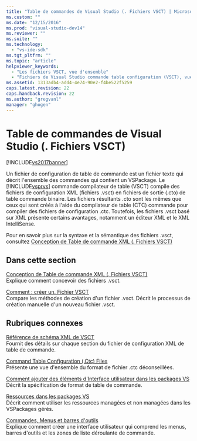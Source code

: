 ```yaml
---
title: "Table de commandes de Visual Studio (. Fichiers VSCT) | Microsoft Docs"
ms.custom: ""
ms.date: "12/15/2016"
ms.prod: "visual-studio-dev14"
ms.reviewer: ""
ms.suite: ""
ms.technology: 
  - "vs-ide-sdk"
ms.tgt_pltfrm: ""
ms.topic: "article"
helpviewer_keywords: 
  - "Les fichiers VSCT, vue d'ensemble"
  - "Fichiers de Visual Studio commande table configuration (VSCT), vue d'ensemble"
ms.assetid: 1313adb4-add4-4e74-90e2-f4be522f5259
caps.latest.revision: 22
caps.handback.revision: 22
ms.author: "gregvanl"
manager: "ghogen"
---
```

# Table de commandes de Visual Studio (. Fichiers VSCT)
[!INCLUDE[vs2017banner](../../code-quality/includes/vs2017banner.md)]

Un fichier de configuration de table de commande est un fichier texte qui décrit l'ensemble des commandes qui contient un VSPackage. Le [!INCLUDE[vsprvs](../../code-quality/includes/vsprvs_md.md)] commande compilateur de table \(VSCT\) compile des fichiers de configuration XML \(fichiers .vsct\) en fichiers de sortie \(.cto\) de table commande binaire. Les fichiers résultants .cto sont les mêmes que ceux qui sont créés à l'aide du compilateur de table \(CTC\) commande pour compiler des fichiers de configuration .ctc. Toutefois, les fichiers .vsct basé sur XML présente certains avantages, notamment un éditeur XML et le XML IntelliSense.  
  
 Pour en savoir plus sur la syntaxe et la sémantique des fichiers .vsct, consultez [Conception de Table de commande XML \(. Fichiers VSCT\)](../../extensibility/internals/designing-xml-command-table-dot-vsct-files.md)  
  
## Dans cette section  
 [Conception de Table de commande XML \(. Fichiers VSCT\)](../../extensibility/internals/designing-xml-command-table-dot-vsct-files.md)  
 Explique comment concevoir des fichiers .vsct.  
  
 [Comment : créer un. Fichier VSCT](../../extensibility/internals/how-to-create-a-dot-vsct-file.md)  
 Compare les méthodes de création d'un fichier .vsct. Décrit le processus de création manuelle d'un nouveau fichier .vsct.  
  
## Rubriques connexes  
 [Référence de schéma XML de VSCT](../../extensibility/vsct-xml-schema-reference.md)  
 Fournit des détails sur chaque section du fichier de configuration XML de table de commande.  
  
 [Command Table Configuration \(.Ctc\) Files](http://msdn.microsoft.com/fr-fr/3413dda1-f372-4669-bcf0-c64d3463842c)  
 Présente une vue d'ensemble du format de fichier .ctc déconseillées.  
  
 [Comment ajouter des éléments d'Interface utilisateur dans les packages VS](../../extensibility/internals/how-vspackages-add-user-interface-elements.md)  
 Décrit la spécification de format de table de commande.  
  
 [Ressources dans les packages VS](../../extensibility/internals/resources-in-vspackages.md)  
 Décrit comment utiliser les ressources managées et non managées dans les VSPackages gérés.  
  
 [Commandes, Menus et barres d'outils](../../extensibility/internals/commands-menus-and-toolbars.md)  
 Explique comment créer une interface utilisateur qui comprend les menus, barres d'outils et les zones de liste déroulante de commande.